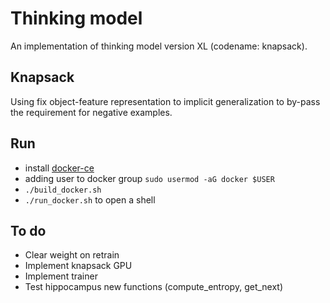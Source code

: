 # Thinking model
An implementation of thinking model version XL (codename: knapsack).

## Knapsack

Using fix object-feature representation to implicit generalization to by-pass the requirement for negative examples.


## Run
* install [docker-ce](https://www.linode.com/docs/guides/installing-and-using-docker-on-ubuntu-and-debian/) 
* adding user to docker group `sudo usermod -aG docker $USER`
* `./build_docker.sh`
* `./run_docker.sh` to open a shell

## To do
* Clear weight on retrain
* Implement knapsack GPU
* Implement trainer
* Test hippocampus new functions (compute_entropy, get_next)
